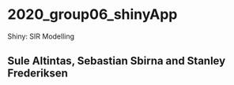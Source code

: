 # 2020_group06_shinyApp
Shiny: SIR Modelling

## Sule Altintas, Sebastian Sbirna and Stanley Frederiksen
